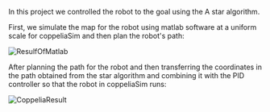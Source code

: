 In this project we controlled the robot to the goal using the A star algorithm.

First, we simulate the map for the robot using matlab software at a uniform scale for coppeliaSim and then plan the robot's path:

![ResulfOfMatlab](https://github.com/TranH1eu/RobotControlByUsingAstarAndPID/assets/100560535/fd6f1f1f-f6a7-4e5a-a2f4-ba00b79f0445)



After planning the path for the robot and then transferring the coordinates in the path obtained from the star algorithm and combining it with the PID controller so that the robot in coppeliaSim runs:



![CoppeliaResult](https://github.com/TranH1eu/RobotControlByUsingAstarAndPID/assets/100560535/6168416c-b6d2-4685-b398-49189bf30403)
